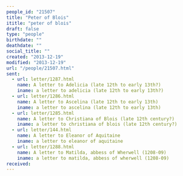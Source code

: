 ```yaml
---
people_id: "21507"
title: "Peter of Blois"
ititle: "peter of blois"
draft: false
type: "people"
birthdate: ""
deathdate: ""
social_title: ""
created: "2013-12-19"
modified: "2013-12-19"
url: "/people/21507.html"
sent:
  - url: letter/1287.html
    name: A letter to Adelicia (late 12th to early 13th?)
    iname: a letter to adelicia (late 12th to early 13th?)
  - url: letter/1286.html
    name: A letter to Ascelina (late 12th to early 13th)
    iname: a letter to ascelina (late 12th to early 13th)
  - url: letter/1285.html
    name: A letter to Christiana of Blois (late 12th century?)
    iname: a letter to christiana of blois (late 12th century?)
  - url: letter/144.html
    name: A letter to Eleanor of Aquitaine
    iname: a letter to eleanor of aquitaine
  - url: letter/1288.html
    name: A letter to Matilda, abbess of Wherwell (1208-09)
    iname: a letter to matilda, abbess of wherwell (1208-09)
received:
---
```

